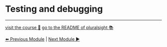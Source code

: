 Testing and debugging
=====================

***
[visit the course :rocket:](http://www.pluralsight.com/courses/node-intro)  [go to the README of pluralsight :books:](../README.md)

[:arrow_left: Previous Module](interacting_web.md) | [Next Module :arrow_forward:](scaling.md)

